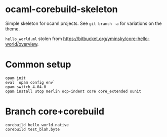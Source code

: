 # ocaml-corebuild-skeleton

Simple skeleton for ocaml projects. See `git branch -a` for variations on the theme.

`hello_world.ml` stolen from https://bitbucket.org/yminsky/core-hello-world/overview.

# Common setup

```
opam init
eval `opam config env`
opam switch 4.04.0
opam install utop merlin ocp-indent core core_extended ounit
```

# Branch core+corebuild

```
corebuild hello_world.native
corebuild test_blah.byte
```
